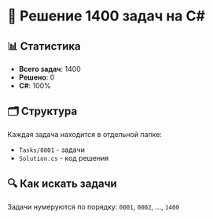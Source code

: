 # 🚀 Решение 1400 задач на C#

## 📊 Статистика
- **Всего задач**: 1400
- **Решено**: 0
- **C#**: 100%

## 🗂️ Структура
Каждая задача находится в отдельной папке:
- `Tasks/0001` - задачи
- `Solution.cs` - код решения

## 🔍 Как искать задачи
Задачи нумеруются по порядку: `0001`, `0002`, ..., `1400`
